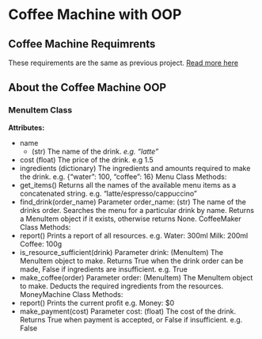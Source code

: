 # Coffee Machine with OOP

## Coffee Machine Requimrents

These requirements are the same as previous project. [Read more here](coffee_machine/README.md)

## About the Coffee Machine OOP

### MenuItem Class

**Attributes:**

- name
  - (str) The name of the drink. _e.g. “latte”_
- cost
  (float) The price of the drink.
  e.g 1.5
- ingredients
  (dictionary) The ingredients and amounts required to make the drink.
  e.g. {“water”: 100, “coffee”: 16}
  Menu Class
  Methods:
- get_items()
  Returns all the names of the available menu items as a concatenated string.
  e.g. “latte/espresso/cappuccino”
- find_drink(order_name)
  Parameter order_name: (str) The name of the drinks order.
  Searches the menu for a particular drink by name. Returns a MenuItem object if it exists,
  otherwise returns None.
  CoffeeMaker Class
  Methods:
- report()
  Prints a report of all resources.
  e.g.
  Water: 300ml
  Milk: 200ml
  Coffee: 100g
- is_resource_sufficient(drink)
  Parameter drink: (MenuItem) The MenuItem object to make.
  Returns True when the drink order can be made, False if ingredients are insufficient.
  e.g.
  True
- make_coffee(order)
  Parameter order: (MenuItem) The MenuItem object to make.
  Deducts the required ingredients from the resources.
  MoneyMachine Class
  Methods:
- report()
  Prints the current profit
  e.g.
  Money: $0
- make_payment(cost)
  Parameter cost: (float) The cost of the drink.
  Returns True when payment is accepted, or False if insufficient.
  e.g. False
